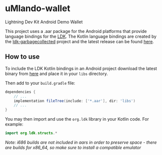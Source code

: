 # uMlando-wallet
Lightning Dev Kit Android Demo Wallet 

This project uses a .aar package for the Android platforms that provide language bindings for the [LDK](https://lightningdevkit.org/). The Kotlin 
language bindings are created by the [ldk-garbagecollected](https://github.com/lightningdevkit/ldk-garbagecollected) project and the latest release can be found
[here](https://github.com/lightningdevkit/ldk-garbagecollected/releases/tag/v0.0.105.1).

## How to use
To include the LDK Kotlin bindings in an Android project download the latest binary from [here](https://github.com/lightningdevkit/ldk-garbagecollected/releases/tag/v0.0.105.1)
and place it in your `libs` directory.

Then add to your `build.gradle` file:
```groovy
dependencies {
    // ...
    implementation fileTree(include: ['*.aar'], dir: 'libs')
    // ...
}
```

You may then import and use the `org.ldk` library in your Kotlin code. For example:
```kotlin 
import org.ldk.structs.*
```

_Note: i686 builds are not included in aars in order to preserve space - there are builds for x86_64, so make sure to install a compatible emulator_



